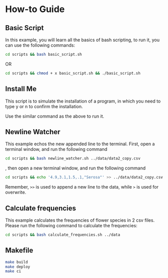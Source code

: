 # How-to Guide
## Basic Script
In this example, you will learn all the basics of bash scripting,
to run it, you can use the following commands:
```bash
cd scripts && bash basic_script.sh
```
OR
```bash
cd scripts && chmod + x basic_script.sh && ./basic_script.sh
```

## Install Me

This script is to simulate the installation of a program, in which you need
to type y or n to confirm the installation.

Use the similar command as the above to run it.

## Newline Watcher
This example echos the new appended line to the terminal.
First, open a terminal window, and run the following command
```bash
cd scripts && bash newline_watcher.sh ../data/data2_copy.csv
```
, then open a new terminal window, and run the following command
```bash
cd scripts && echo '4.9,3.1,1.5,.1,"Serosa"' >> ../data/data2_copy.csv
```
Remember, `>>` is used to append a new line to the data, while `>` is used for overwrite.

## Calculate frequencies
This example calculates the frequencies of flower species in 2 csv files.
Please run the following command to calculate the frequencies:
```bash
cd scripts && bash calculate_frequencies.sh ../data
```

## Makefile
```bash
make build
make deploy
make ci
```